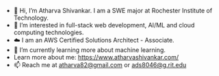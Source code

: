 - 👋 Hi, I’m Atharva Shivankar. I am a SWE major at Rochester Institute of Technology.
- 👀 I’m interested in full-stack web development, AI/ML and cloud computing technologies.
- ☁️ I am an AWS Certified Solutions Architect - Associate.
- 🌱 I’m currently learning more about machine learning.
- Learn more about me: https://www.atharvashivankar.com/
- 📫 Reach me at atharva82@gmail.com or ads8046@g.rit.edu

<!---
ads8046/ads8046 is a ✨ special ✨ repository because its `README.md` (this file) appears on your GitHub profile.
You can click the Preview link to take a look at your changes.
--->
